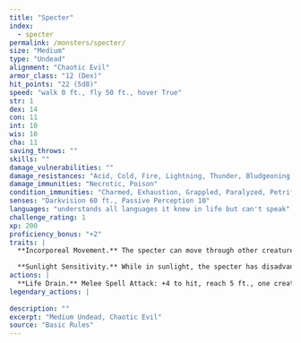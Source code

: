 ```yaml
---
title: "Specter"
index:
  - specter
permalink: /monsters/specter/
size: "Medium"
type: "Undead"
alignment: "Chaotic Evil"
armor_class: "12 (Dex)"
hit_points: "22 (5d8)"
speed: "walk 0 ft., fly 50 ft., hover True"
str: 1
dex: 14
con: 11
int: 10
wis: 10
cha: 11
saving_throws: ""
skills: ""
damage_vulnerabilities: ""
damage_resistances: "Acid, Cold, Fire, Lightning, Thunder, Bludgeoning, Piercing, And Slashing From Nonmagical Weapons"
damage_immunities: "Necrotic, Poison"
condition_immunities: "Charmed, Exhaustion, Grappled, Paralyzed, Petrified, Poisoned, Prone, Restrained, Unconscious"
senses: "Darkvision 60 ft., Passive Perception 10"
languages: "understands all languages it knew in life but can't speak"
challenge_rating: 1
xp: 200
proficiency_bonus: "+2"
traits: |
  **Incorporeal Movement.** The specter can move through other creatures and objects as if they were difficult terrain. It takes 5 (1d10) force damage if it ends its turn inside an object.

  **Sunlight Sensitivity.** While in sunlight, the specter has disadvantage on attack rolls, as well as on Wisdom (Perception) checks that rely on sight.
actions: |
  **Life Drain.** Melee Spell Attack: +4 to hit, reach 5 ft., one creature. Hit: 10 (3d6) necrotic damage. The target must succeed on a DC 10 Constitution saving throw or its hit point maximum is reduced by an amount equal to the damage taken. This reduction lasts until the creature finishes a long rest. The target dies if this effect reduces its hit point maximum to 0.  
legendary_actions: |
  
description: ""
excerpt: "Medium Undead, Chaotic Evil"
source: "Basic Rules"
---
```

